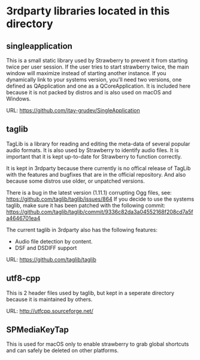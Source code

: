 3rdparty libraries located in this directory
============================================

singleapplication
-----------------
This is a small static library used by Strawberry to prevent it from starting twice per user session.
If the user tries to start strawberry twice, the main window will maximize instead of starting another instance.
If you dynamically link to your systems version, you'll need two versions, one defined as QApplication and
one as a QCoreApplication.
It is included here because it is not packed by distros and is also used on macOS and Windows.

URL: https://github.com/itay-grudev/SingleApplication


taglib
------

TagLib is a library for reading and editing the meta-data of several popular audio formats. It is also used
by Strawberry to identify audio files. It is important that it is kept up-to-date for Strawberry to function
correctly.

It is kept in 3rdparty because there currently is no offical release of TagLib with the features and bugfixes
that are in the official repository. And also because some distros use older, or unpatched versions.

There is a bug in the latest version (1.11.1) corrupting Ogg files,
see: https://github.com/taglib/taglib/issues/864
If you decide to use the systems taglib, make sure it has been patched with the following commit:
https://github.com/taglib/taglib/commit/9336c82da3a04552168f208cd7a5fa4646701ea4

The current taglib in 3rdparty also has the following features:
- Audio file detection by content.
- DSF and DSDIFF support

URL: https://github.com/taglib/taglib


utf8-cpp
--------

This is 2 header files used by taglib, but kept in a seperate directory because it is maintained by others.

URL: http://utfcpp.sourceforge.net/


SPMediaKeyTap
-------------

This is used for macOS only to enable strawberry to grab global shortcuts and can safely be deleted on other
platforms.
